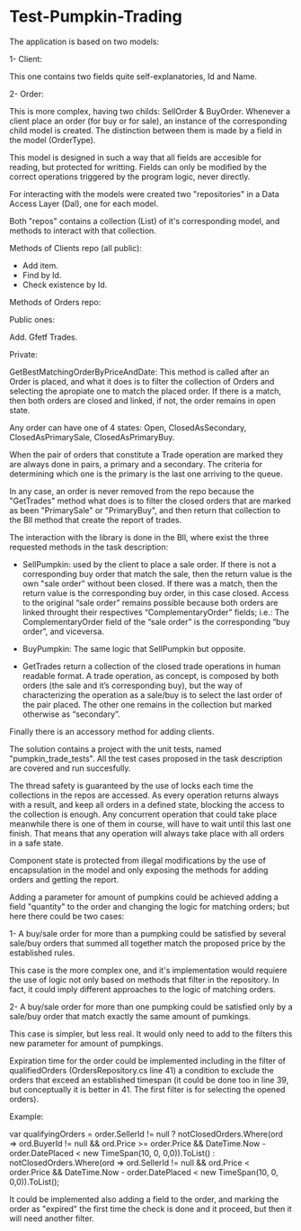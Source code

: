 # Test-Pumpkin-Trading

The application is based on two models:

1- Client:
  
  This one contains two fields quite self-explanatories, Id and Name.

2- Order: 

  This is more complex, having two childs: SellOrder & BuyOrder. Whenever a client place an order (for buy or for sale), an instance of the corresponding child model is created. The distinction between them is made by a field in the model (OrderType).
  
  This model is designed in such a way that all fields are accesible for reading, but protected for writting. Fields can only be modified by the correct operations triggered by the program logic, never directly.
  
For interacting with the models were created two "repositories" in a Data Access Layer (Dal), one for each model.

Both "repos" contains a collection (List) of it's corresponding model, and methods to interact with that collection.

Methods of Clients repo (all public):

  - Add item.
  - Find by Id.
  - Check existence by Id.
  
Methods of Orders repo:

  Public ones:
  
   Add.
   Gfetf Trades.
    
  Private:
  
  GetBestMatchingOrderByPriceAndDate: This method is called after an Order is placed, and what it does is to filter the collection of Orders and selecting the apropiate one to match the placed order. If there is a match, then both orders are closed and linked, if not, the order remains in open state.
 
Any order can have one of 4 states: Open, ClosedAsSecondary, ClosedAsPrimarySale, ClosedAsPrimaryBuy.

When the pair of orders that constitute a Trade operation are marked they are always done in pairs, a primary and a secondary. The criteria for determining which one is the primary is the last one arriving to the queue.

In any case, an order is never removed from the repo because the "GetTrades" method what does is to filter the closed orders that are marked as been "PrimarySale" or "PrimaryBuy", and then return that collection to the Bll method that create the report of trades.

The interaction with the library is done in the Bll, where exist the three requested methods in the task description:

- SellPumpkin: used by the client to place a sale order. If there is not a corresponding buy order that match the sale, then the return value is the own "sale order" without been closed. If there was a match, then the return value is the corresponding buy order, in this case closed. Access to the original “sale order” remains possible because both orders are linked throught their respectives “ComplementaryOrder” fields; i.e.: The ComplementaryOrder field of the “sale order” is the corresponding “buy order”, and viceversa. 
  
- BuyPumpkin: The same logic that SellPumpkin but opposite.

- GetTrades return a collection of the closed trade operations in human readable format. A trade operation, as concept, is composed by both orders (the sale and it’s corresponding buy), but the way of characterizing the operation as a sale/buy is to select the last order of the pair placed. The other one remains in the collection but marked otherwise as “secondary”. 

Finally there is an accessory method for adding clients.

The solution contains a project with the unit tests, named "pumpkin_trade_tests". All the test cases proposed in the task description
are covered and run succesfully.

The thread safety is guaranteed by the use of locks each time the collections in the repos are accessed. As every operation returns always with a result, and keep all orders in a defined state, blocking the access to the collection is enough. Any concurrent operation that could take place meanwhile there is one of them in course, will have to wait until this last one finish. That means that any operation will always take place with all orders in a safe state.

Component state is protected from illegal modifications by the use of encapsulation in the model and only exposing the methods for adding orders and getting the report.

Adding a parameter for amount of pumpkins could be achieved adding a field "quantity" to the order and changing the logic for matching orders; but here there could be two cases:

1- A buy/sale order for more than a pumpking could be satisfied by several sale/buy orders that summed all together match the proposed price by the established rules.

  This case is the more complex one, and it's implementation would requiere the use of logic not only based on methods that filter in the repository. In fact, it could imply different approaches to the logic of matching orders.

2- A buy/sale order for more than one pumpking could be satisfied only by a sale/buy order that match exactly the same amount of pumkings.

  This case is simpler, but less real. It would only need to add to the filters this new parameter for amount of pumpkings.
  
Expiration time for the order could be implemented including in the filter of qualifiedOrders (OrdersRepository.cs line 41) a condition to exclude the orders that exceed an established timespan (it could be done too in line 39, but conceptually it is better in 41. The first filter is for selecting the opened orders).

Example:

var qualifyingOrders = order.SellerId != null ? notClosedOrders.Where(ord => ord.BuyerId != null && ord.Price >= order.Price && DateTime.Now - order.DatePlaced < new TimeSpan(10, 0, 0,0)).ToList() : notClosedOrders.Where(ord => ord.SellerId != null && ord.Price < order.Price && DateTime.Now - order.DatePlaced < new TimeSpan(10, 0, 0,0)).ToList();

It could be implemented also adding a field to the order, and marking the order as "expired" the first time the check is done and it proceed, but then it will need another filter.
